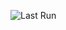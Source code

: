 ![Last Run](https://github.com/armandAkop/hourly-quotes/actions/workflows/run-quote-selection.yml/badge.svg)
